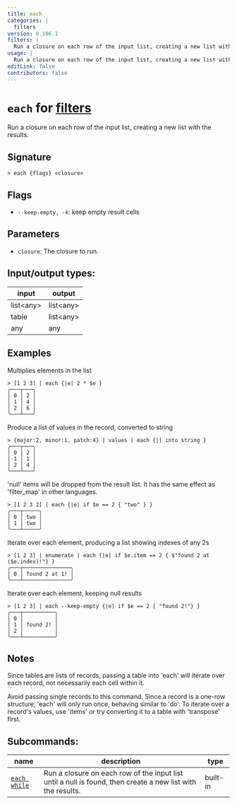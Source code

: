 ```yaml
---
title: each
categories: |
  filters
version: 0.106.1
filters: |
  Run a closure on each row of the input list, creating a new list with the results.
usage: |
  Run a closure on each row of the input list, creating a new list with the results.
editLink: false
contributors: false
---
```

<!-- This file is automatically generated. Please edit the command in https://github.com/nushell/nushell instead. -->

# `each` for [filters](/commands/categories/filters.md)

<div class='command-title'>Run a closure on each row of the input list, creating a new list with the results.</div>

## Signature

```> each {flags} <closure>```

## Flags

 -  `--keep-empty, -k`: keep empty result cells

## Parameters

 -  `closure`: The closure to run.


## Input/output types:

| input     | output    |
| --------- | --------- |
| list&lt;any&gt; | list&lt;any&gt; |
| table     | list&lt;any&gt; |
| any       | any       |
## Examples

Multiplies elements in the list
```nu
> [1 2 3] | each {|e| 2 * $e }
╭───┬───╮
│ 0 │ 2 │
│ 1 │ 4 │
│ 2 │ 6 │
╰───┴───╯

```

Produce a list of values in the record, converted to string
```nu
> {major:2, minor:1, patch:4} | values | each {|| into string }
╭───┬───╮
│ 0 │ 2 │
│ 1 │ 1 │
│ 2 │ 4 │
╰───┴───╯

```

'null' items will be dropped from the result list. It has the same effect as 'filter_map' in other languages.
```nu
> [1 2 3 2] | each {|e| if $e == 2 { "two" } }
╭───┬─────╮
│ 0 │ two │
│ 1 │ two │
╰───┴─────╯

```

Iterate over each element, producing a list showing indexes of any 2s
```nu
> [1 2 3] | enumerate | each {|e| if $e.item == 2 { $"found 2 at ($e.index)!"} }
╭───┬───────────────╮
│ 0 │ found 2 at 1! │
╰───┴───────────────╯

```

Iterate over each element, keeping null results
```nu
> [1 2 3] | each --keep-empty {|e| if $e == 2 { "found 2!"} }
╭───┬──────────╮
│ 0 │          │
│ 1 │ found 2! │
│ 2 │          │
╰───┴──────────╯

```

## Notes
Since tables are lists of records, passing a table into 'each' will
iterate over each record, not necessarily each cell within it.

Avoid passing single records to this command. Since a record is a
one-row structure, 'each' will only run once, behaving similar to 'do'.
To iterate over a record's values, use 'items' or try converting it to a table
with 'transpose' first.

## Subcommands:

| name                                         | description                                                                                                 | type     |
| -------------------------------------------- | ----------------------------------------------------------------------------------------------------------- | -------- |
| [`each while`](/commands/docs/each_while.md) | Run a closure on each row of the input list until a null is found, then create a new list with the results. | built-in |